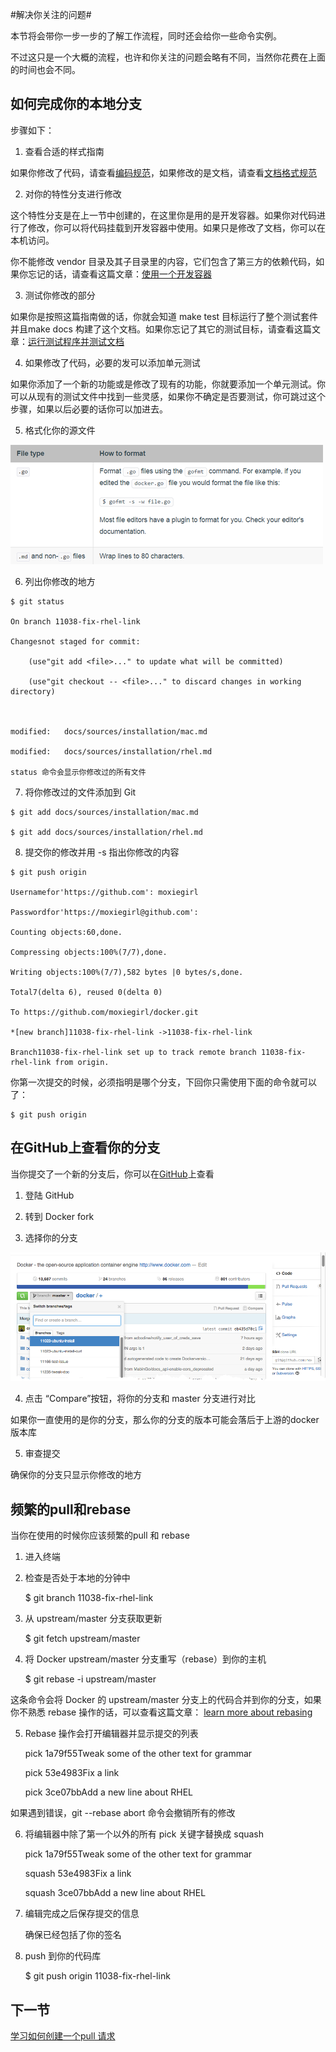 #解决你关注的问题#

本节将会带你一步一步的了解工作流程，同时还会给你一些命令实例。

不过这只是一个大概的流程，也许和你关注的问题会略有不同，当然你花费在上面的时间也会不同。

## 如何完成你的本地分支 ##

步骤如下：

1.    查看合适的样式指南

如果你修改了代码，请查看[编码规范](coding-style.md)，如果修改的是文档，请查看[文档格式规范](doc-style.md)

2.    对你的特性分支进行修改

这个特性分支是在上一节中创建的，在这里你是用的是开发容器。如果你对代码进行了修改，你可以将代码挂载到开发容器中使用。如果只是修改了文档，你可以在本机访问。

你不能修改 vendor 目录及其子目录里的内容，它们包含了第三方的依赖代码，如果你忘记的话，请查看这篇文章：[使用一个开发容器](set-up-dev-env.md)

3.    测试你修改的部分


如果你是按照这篇指南做的话，你就会知道 make test 目标运行了整个测试套件并且make docs 构建了这个文档。如果你忘记了其它的测试目标，请查看这篇文章：[运行测试程序并测试文档](test-and-docs.md)

4.    如果修改了代码，必要的发可以添加单元测试

如果你添加了一个新的功能或是修改了现有的功能，你就要添加一个单元测试。你可以从现有的测试文件中找到一些灵感，如果你不确定是否要测试，你可跳过这个步骤，如果以后必要的话你可以加进去。

5.    格式化你的源文件

![](Images/2406048100940639758.png)

6.    列出你修改的地方

	$ git status
	
	On branch 11038-fix-rhel-link
	
	Changesnot staged for commit:
	
	    (use"git add <file>..." to update what will be committed)
	
	    (use"git checkout -- <file>..." to discard changes in working directory)
	
	
	
	modified:   docs/sources/installation/mac.md
	
	modified:   docs/sources/installation/rhel.md

    status 命令会显示你修改过的所有文件

7.    将你修改过的文件添加到 Git

	$ git add docs/sources/installation/mac.md
	
	$ git add docs/sources/installation/rhel.md

8.    提交你的修改并用 -s 指出你修改的内容

	$ git push origin
	
	Usernamefor'https://github.com': moxiegirl
	
	Passwordfor'https://moxiegirl@github.com':
	
	Counting objects:60,done.
	
	Compressing objects:100%(7/7),done.
	
	Writing objects:100%(7/7),582 bytes |0 bytes/s,done.
	
	Total7(delta 6), reused 0(delta 0)
	
	To https://github.com/moxiegirl/docker.git
	
	*[new branch]11038-fix-rhel-link ->11038-fix-rhel-link
	
	Branch11038-fix-rhel-link set up to track remote branch 11038-fix-rhel-link from origin.

你第一次提交的时候，必须指明是哪个分支，下回你只需使用下面的命令就可以了：

	$ git push origin

## 在GitHub上查看你的分支 ##

当你提交了一个新的分支后，你可以在[GitHub](https://github.com/)上查看

1.    登陆 GitHub

2.    转到 Docker fork

3.    选择你的分支

![Images/locate_branch.png](Images/locate_branch.png)

4.    点击 “Compare”按钮，将你的分支和 master 分支进行对比

如果你一直使用的是你的分支，那么你的分支的版本可能会落后于上游的docker 版本库

5.    审查提交

确保你的分支只显示你修改的地方

## 频繁的pull和rebase ##

当你在使用的时候你应该频繁的pull 和 rebase

1.    进入终端

2.    检查是否处于本地的分钟中

		$ git branch 11038-fix-rhel-link

3.    从 upstream/master 分支获取更新

		$ git fetch upstream/master

4.    将 Docker upstream/master 分支重写（rebase）到你的主机

		$ git rebase -i upstream/master

这条命令会将 Docker 的 upstream/master 分支上的代码合并到你的分支，如果你不熟悉 rebase 操作的话，可以查看这篇文章： [learn more about rebasing](http://nathanleclaire.com/blog/2014/09/14/dont-be-scared-of-git-rebase)

5.    Rebase 操作会打开编辑器并显示提交的列表

	    pick 1a79f55Tweak some of the other text for grammar 
	
	    pick 53e4983Fix a link 
	
	    pick 3ce07bbAdd a new line about RHEL

如果遇到错误，git --rebase abort 命令会撤销所有的修改

6.    将编辑器中除了第一个以外的所有 pick 关键字替换成 squash

	    pick 1a79f55Tweak some of the other text for grammar
	
	    squash 53e4983Fix a link
	
	    squash 3ce07bbAdd a new line about RHEL

7.    编辑完成之后保存提交的信息

        确保已经包括了你的签名

8.    push 到你的代码库

		$ git push origin 11038-fix-rhel-link

## 下一节 ##

[学习如何创建一个pull 请求](create-pr.md)